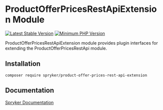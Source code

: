 # ProductOfferPricesRestApiExtension Module
[![Latest Stable Version](https://poser.pugx.org/spryker/product-offer-prices-rest-api-extension/v/stable.svg)](https://packagist.org/packages/spryker/product-offer-prices-rest-api-extension)
[![Minimum PHP Version](https://img.shields.io/badge/php-%3E%3D%208.0-8892BF.svg)](https://php.net/)

ProductOfferPricesRestApiExtension module provides plugin interfaces for extending the ProductOfferPricesRestApi module.

## Installation

```
composer require spryker/product-offer-prices-rest-api-extension
```

## Documentation

[Spryker Documentation](https://docs.spryker.com)
